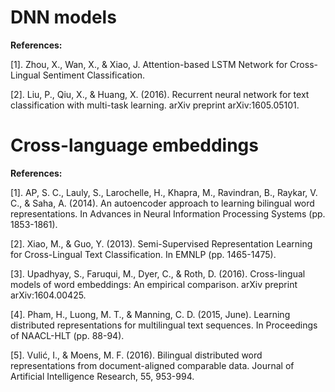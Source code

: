 # DNN models

**References:**

\[1]. Zhou, X., Wan, X., & Xiao, J. Attention-based LSTM Network for Cross-Lingual Sentiment Classification.

\[2]. Liu, P., Qiu, X., & Huang, X. (2016). Recurrent neural network for text classification with multi-task learning. arXiv preprint arXiv:1605.05101.

# Cross-language embeddings

**References:**

\[1]. AP, S. C., Lauly, S., Larochelle, H., Khapra, M., Ravindran, B., Raykar, V. C., & Saha, A. (2014). An autoencoder approach to learning bilingual word representations. In Advances in Neural Information Processing Systems (pp. 1853-1861).

\[2]. Xiao, M., & Guo, Y. (2013). Semi-Supervised Representation Learning for Cross-Lingual Text Classification. In EMNLP (pp. 1465-1475).

\[3]. Upadhyay, S., Faruqui, M., Dyer, C., & Roth, D. (2016). Cross-lingual models of word embeddings: An empirical comparison. arXiv preprint arXiv:1604.00425.

\[4]. Pham, H., Luong, M. T., & Manning, C. D. (2015, June). Learning distributed representations for multilingual text sequences. In Proceedings of NAACL-HLT (pp. 88-94).

\[5]. Vulić, I., & Moens, M. F. (2016). Bilingual distributed word representations from document-aligned comparable data. Journal of Artificial Intelligence Research, 55, 953-994.
